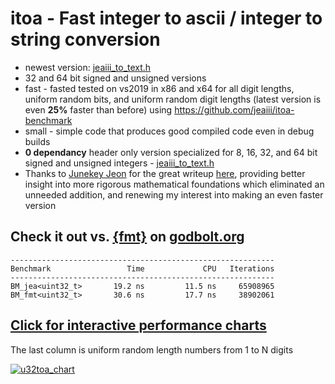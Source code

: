 # itoa - Fast integer to ascii / integer to string conversion
- newest version: [jeaiii_to_text.h](itoa/jeaiii_to_text.h)
- 32 and 64 bit signed and unsigned versions
- fast - fasted tested on vs2019 in x86 and x64 for all digit lengths, uniform random bits, and uniform random digit lengths (latest version is even **25%** faster than before) using https://github.com/jeaiii/itoa-benchmark
- small - simple code that produces good compiled code even in debug builds
- **0 dependancy** header only version specialized for 8, 16, 32, and 64 bit signed and unsigned integers - [jeaiii_to_text.h](itoa/jeaiii_to_text.h)
- Thanks to [Junekey Jeon](https://github.com/jk-jeon) for the great writeup [here](https://jk-jeon.github.io/posts/2022/02/jeaiii-algorithm/), providing better insight into more rigorous mathematical foundations which eliminated an unneeded addition, and renewing my interest into making an even faster version

## **Check it out vs. [{fmt}](https://github.com/fmtlib/fmt) on [godbolt.org](https://godbolt.org/#g:!((g:!((g:!((h:codeEditor,i:(fontScale:14,fontUsePx:'0',j:1,lang:c%2B%2B,selection:(endColumn:1,endLineNumber:58,positionColumn:1,positionLineNumber:58,selectionStartColumn:1,selectionStartLineNumber:58,startColumn:1,startLineNumber:58),source:'%23include+%3Cbenchmark/benchmark.h%3E%0A%0A//+jeaiii/itoa+vs+fmt%0A//+https://github.com/jeaiii/itoa%0A%0A%23include+%3Cfmt/compile.h%3E%0A%23include+%22https://raw.githubusercontent.com/jeaiii/itoa/main/itoa/to_text_from_integer.h%22%0A%0A//+some+random+data...not+great,+most+numbers+will+have+10+digts...%0A%0Atemplate%3Cclass%3E+struct+values%3B%0Atemplate%3Csize_t...Is%3E+struct+values%3Cstd::index_sequence%3CIs...%3E%3E%0A%7B%0A++++static+constexpr+uint64_t+seed+%3D+0x87654321fdb97531%3B%0A%0A++++static+constexpr+uint64_t+murmur64(uint64_t+h)%0A++++%7B%0A++++++++h+%5E%3D+h+%3E%3E+33%3B%0A++++++++h+*%3D+0xff51afd7ed558ccdL%3B%0A++++++++h+%5E%3D+h+%3E%3E+33%3B%0A++++++++h+*%3D+0xc4ceb9fe1a85ec53L%3B%0A++++++++h+%5E%3D+h+%3E%3E+33%3B%0A++++++++return+h%3B%0A++++%7D%0A%0A++++static+constexpr+size_t+size+%3D+sizeof...(Is)%3B%0A++++static+constexpr+uint64_t+data%5Bsize%5D%7B+murmur64(seed+%2B+Is)...+%7D%3B%0A%7D%3B%0A%0Aconstexpr+values%3Cstd::make_index_sequence%3C4096%3E%3E+random_values%7B%7D%3B%0A%23define+DATA+uint32_t(random_values.data%5Bi%2B%2B+%25+random_values.size%5D)%0A%0Achar+text%5B32%5D%3B%0A%0Astatic+void+BM_jea(benchmark::State%26+state)%0A%7B%0A++++size_t+i+%3D+0%3B%0A++++for+(auto+_+:+state)%0A++++%7B%0A++++++++jeaiii::to_text_from_integer(text,+DATA)%3B%0A++++++++benchmark::DoNotOptimize(0)%3B%0A++++%7D%0A%7D%0A%0Astatic+void+BM_fmt(benchmark::State%26+state)%0A%7B%0A++++size_t+i+%3D+0%3B%0A++++for+(auto+_+:+state)%0A++++%7B%0A++++++++fmt::format_to(text,+FMT_COMPILE(%22%7B%7D%22),+DATA)%3B%0A++++++++benchmark::DoNotOptimize(0)%3B%0A++++%7D%0A%7D%0A%0ABENCHMARK(BM_jea)%3B%0ABENCHMARK(BM_fmt)%3B%0ABENCHMARK_MAIN()%3B%0A'),l:'5',n:'0',o:'C%2B%2B+source+%231',t:'0')),k:47.45170480294148,l:'4',n:'0',o:'',s:0,t:'0'),(g:!((g:!((h:compiler,i:(compiler:clang_trunk,filters:(b:'0',binary:'1',commentOnly:'0',demangle:'0',directives:'0',execute:'0',intel:'0',libraryCode:'1',trim:'1'),fontScale:14,fontUsePx:'0',j:1,lang:c%2B%2B,libs:!((name:benchmark,ver:trunk),(name:fmt,ver:'713')),options:'-std%3Dc%2B%2B20+-O3+-pthread',selection:(endColumn:1,endLineNumber:1,positionColumn:1,positionLineNumber:1,selectionStartColumn:1,selectionStartLineNumber:1,startColumn:1,startLineNumber:1),source:1),l:'5',n:'0',o:'x86-64+clang+(trunk)+(Editor+%231,+Compiler+%231)+C%2B%2B',t:'0')),k:29.162644006182802,l:'4',m:50,n:'0',o:'',s:0,t:'0'),(g:!((h:output,i:(compiler:1,editor:1,fontScale:14,fontUsePx:'0',wrap:'1'),l:'5',n:'0',o:'%231+with+x86-64+clang+(trunk)',t:'0')),header:(),l:'4',m:50,n:'0',o:'',s:0,t:'0')),k:52.54829519705851,l:'3',n:'0',o:'',t:'0')),l:'2',n:'0',o:'',t:'0')),version:4)**

```
-----------------------------------------------------------
Benchmark                 Time             CPU   Iterations
-----------------------------------------------------------
BM_jea<uint32_t>       19.2 ns         11.5 ns     65908965
BM_fmt<uint32_t>       30.6 ns         17.7 ns     38902061
```

## **[Click for interactive performance charts](https://jeaiii.github.io/itoa/)**

The last column is uniform random length numbers from 1 to N digits

[![u32toa_chart](https://github.com/jeaiii/itoa/blob/main/chart.png)](https://jeaiii.github.io/itoa/)
